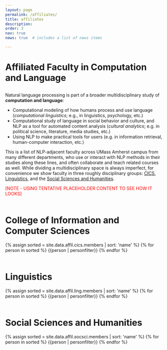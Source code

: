 ```yaml
---
layout: page
permalink: /affiliates/
title: affiliates
description:
order: 3
nav: true
news: true  # includes a list of news items

---
```



<h1 style="padding-bottom:10px">Affiliated Faculty in Computation and Language</h1>

<p>
Natural language processing is part of a broader multidisciplinary study of <b>computation and language</b>: 
</p>

<ul>
  <li>Computational modeling of how humans process and use language (<i>computational linguistics</i>; e.g., in linguistics, psychology, etc.)</li>
  <li>Computational study of language in social behavior and culture, and NLP as a tool for automated content analysis (<i>cultural analytics</i>; e.g. in political science, literature, media studies, etc.)</li>
  <li>Using NLP to make practical tools for users (e.g. in information retrieval, human-computer interaction, etc.)</li>
</ul>

<p>
This is a list of NLP-adjacent faculty across UMass Amherst campus from many different departments, who use or interact with NLP methods in their studies along these lines, and often collaborate and teach related courses as well.
While dividing a multidisciplinary space is always imperfect, for convenience
we show faculty in three roughly disciplinary groups:
<a href="#cics">CICS</a>,
<a href="#ling">Linguistics</a>, and 
the <a href="#socsci">Social Sciences and Humanities</a>.
</p>

<div style="color:red">[NOTE - USING TENTATIVE PLACEHOLDER CONTENT TO SEE HOW IT LOOKS]</div>


<a name="cics"></a>
<h1 style="padding-top: 20px">College of Information and Computer Sciences</h1>
<div class="row">
{% assign sorted = site.data.affil.cics.members | sort: 'name' %}
{% for person in sorted %}
  {{person | personfilter}}
{% endfor %}
</div>

<a name="ling"></a>
<h1 style="padding-top: 20px">Linguistics</h1>
<div class="row">
{% assign sorted = site.data.affil.ling.members | sort: 'name' %}
{% for person in sorted %}
  {{person | personfilter}}
{% endfor %}
</div>

<a name="socsci"></a>
<h1 style="padding-top: 20px">Social Sciences and Humanities</h1>
<div class="row">
{% assign sorted = site.data.affil.socsci.members | sort: 'name' %}
{% for person in sorted %}
  {{person | personfilter}}
{% endfor %}
</div>

